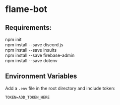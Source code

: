 # flame-bot

## Requirements: <br>
npm init <br>
npm install --save discord.js <br>
npm install --save insults <br>
npm install --save firebase-admin <br>
npm install --save dotenv

## Environment Variables

Add a `.env` file in the root directory and include token:
```
TOKEN=ADD_TOKEN_HERE
```
